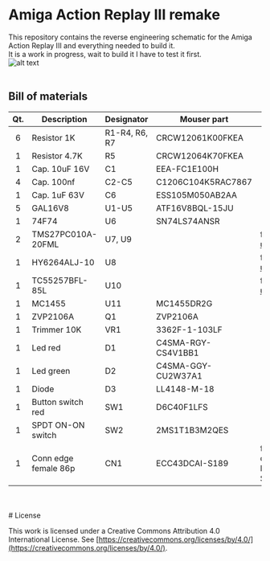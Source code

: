 # Amiga Action Replay III remake

This repository contains the reverse engineering schematic for the Amiga Action Replay III and everything needed to build it.<br>
It is a work in progress, wait to build it I have to test it first.<br>
![alt text](https://github.com/na103/ar3/blob/main/img/3d.png "AR3")
<br>
<br>

## Bill of materials
| Qt. |    Description     |             Designator          |    Mouser part     |             Note              |
|:---:|--------------------|---------------------------------|--------------------|-------------------------------|
|6    |Resistor 1K         |R1-R4, R6, R7                    |CRCW12061K00FKEA    |                               |
|1    |Resistor 4.7K       |R5                               |CRCW12064K70FKEA    |                               |
|1    |Cap. 10uF 16V       |C1                               |EEA-FC1E100H        |                               |
|4    |Cap. 100nf          |C2-C5                            |C1206C104K5RAC7867  |                               |
|1    |Cap. 1uF 63V        |C6                               |ESS105M050AB2AA     |                               |
|5    |GAL16V8             |U1-U5                            |ATF16V8BQL-15JU     |                               | 
|1    |74F74               |U6                               |SN74LS74ANSR        |                               |
|2    |TMS27PC010A-20FML   |U7, U9                           |                    | from ebay or [utsource](https://www.utsource.net) |
|1    |HY6264ALJ-10        |U8                               |                    | from ebay or [utsource](https://www.utsource.net) |
|1    |TC55257BFL-85L      |U10                              |                    | from ebay or [utsource](https://www.utsource.net) |
|1    |MC1455              |U11                              |MC1455DR2G          |                               |
|1    |ZVP2106A            |Q1                               |ZVP2106A            |                               |
|1    |Trimmer 10K         |VR1                              |3362F-1-103LF       |                               |
|1    |Led red             |D1                               |C4SMA-RGY-CS4V1BB1  |                               |
|1    |Led green           |D2                               |C4SMA-GGY-CU2W37A1  |                               |
|1    |Diode               |D3                               |LL4148-M-18         |                               |
|1    |Button switch red   |SW1                              |D6C40F1LFS          |                               |
|1    |SPDT ON-ON switch   |SW2                              |2MS1T1B3M2QES       |                               |
|1    |Conn edge female 86p|CN1                              |ECC43DCAI-S189      | from ebay or digikey ECC43DCAI-S189 |



<br>
<br>
# License

This work is licensed under a Creative Commons Attribution 4.0 International License. See [https://creativecommons.org/licenses/by/4.0/](https://creativecommons.org/licenses/by/4.0/).

